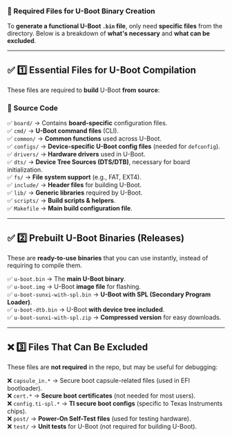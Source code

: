 ### **🚀 Required Files for U-Boot Binary Creation**
To **generate a functional U-Boot `.bin` file**, only need **specific files** from the directory. Below is a breakdown of **what's necessary** and **what can be excluded**.

---

## **✅ 1️⃣ Essential Files for U-Boot Compilation**
These files are required to **build** U-Boot **from source**:

### **🔹 Source Code**
✅ `board/` → Contains **board-specific** configuration files.  
✅ `cmd/` → **U-Boot command files** (CLI).  
✅ `common/` → **Common functions** used across U-Boot.  
✅ `configs/` → **Device-specific U-Boot config files** (needed for `defconfig`).  
✅ `drivers/` → **Hardware drivers** used in U-Boot.  
✅ `dts/` → **Device Tree Sources (DTS/DTB)**, necessary for board initialization.  
✅ `fs/` → **File system support** (e.g., FAT, EXT4).  
✅ `include/` → **Header files** for building U-Boot.  
✅ `lib/` → **Generic libraries** required by U-Boot.  
✅ `scripts/` → **Build scripts & helpers**.  
✅ `Makefile` → **Main build configuration file**.

---

## **✅ 2️⃣ Prebuilt U-Boot Binaries (Releases)**
These are **ready-to-use binaries** that you can use instantly, instead of requiring to compile them.

✅ `u-boot.bin` → The **main U-Boot binary**.  
✅ `u-boot.img` → U-Boot **image file** for flashing.  
✅ `u-boot-sunxi-with-spl.bin` → **U-Boot with SPL (Secondary Program Loader)**.  
✅ `u-boot-dtb.bin` → U-Boot **with device tree included**.  
✅ `u-boot-sunxi-with-spl.zip` → **Compressed version** for easy downloads.  

---

## **❌ 3️⃣ Files That Can Be Excluded**
These files are **not required** in the repo, but may be useful for debugging:

❌ `capsule_in.*` → Secure boot capsule-related files (used in EFI bootloader).  
❌ `cert.*` → **Secure boot certificates** (not needed for most users).  
❌ `config.ti-spl.*` → **TI secure boot configs** (specific to Texas Instruments chips).  
❌ `post/` → **Power-On Self-Test files** (used for testing hardware).  
❌ `test/` → **Unit tests** for U-Boot (not required for building U-Boot).  

